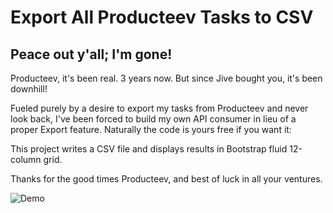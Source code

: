 Export All Producteev Tasks to CSV
==================================

Peace out y'all; I'm gone!
--------------------------

Producteev, it's been real. 3 years now. But since Jive bought you, it's been downhill!

Fueled purely by a desire to export my tasks from Producteev and never look back, I've been forced to build my own API consumer in lieu of a proper Export feature.  Naturally the code is yours free if you want it:

This project writes a CSV file and displays results in Bootstrap fluid 12-column grid.

Thanks for the good times Producteev, and best of luck in all your ventures.

![Demo](https://raw.github.com/outrightmental/producteev-task-scraper-web/master/img/demo.jpg)
